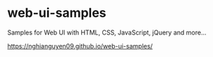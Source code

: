 # web-ui-samples
Samples for Web UI with HTML, CSS, JavaScript, jQuery and more...

<https://nghianguyen09.github.io/web-ui-samples/>
